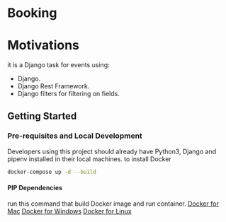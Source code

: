 # Booking
# Motivations 
it is a Django task for events using: 
- Django. 
- Django Rest Framework. 
- Django filters for filtering on fields. 
## Getting Started
### Pre-requisites and Local Development
Developers using this project should already have Python3, Django and pipenv installed in their local machines.
to install Docker
```bash
docker-compose up -d --build
``` 
#### PIP Dependencies
run this command that build Docker image and run container. 
[Docker for Mac](https://hub.docker.com/editions/community/docker-ce-desktop-mac)
[Docker for Windows](https://hub.docker.com/editions/community/docker-ce-desktop-windows)
[Docker for Linux](https://docs.docker.com/get-docker/)


